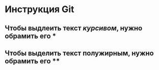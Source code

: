 # Инструкция Git

## Чтобы выдлеить текст *курсивом*, нужно обрамить его *

## Чтобы выделить текст **полужирным**, нужно обрамить его ** 